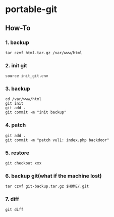 # portable-git

## How-To

### 1. backup
```
tar czvf html.tar.gz /var/www/html
```

### 2. init git
```
source init_git.env
```

### 3. backup
```
cd /var/www/html
git init
git add .
git commit -m "init backup"
```

### 4. patch
```
git add .
git commit -m "patch vul1: index.php backdoor"
```

### 5. restore
```
git checkout xxx
```

### 6. backup git(what if the machine lost)
```
tar czvf git-backup.tar.gz $HOME/.git
```

### 7. diff
```
git diff
```
